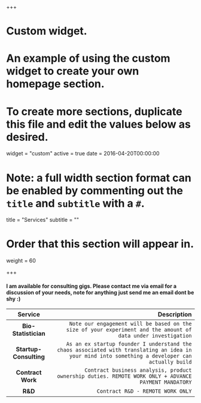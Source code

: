 +++
# Custom widget.
# An example of using the custom widget to create your own homepage section.
# To create more sections, duplicate this file and edit the values below as desired.
widget = "custom"
active = true
date = 2016-04-20T00:00:00

# Note: a full width section format can be enabled by commenting out the `title` and `subtitle` with a `#`.
title = "Services"
subtitle = ""

# Order that this section will appear in.
weight = 60

+++

#### I am available for consulting gigs. Please contact me via email for a discussion of your needs, note for anything just send me an email dont be shy :) 

Service | Description
:---: | ---: 
**Bio-Statistician** | `Note our engagement will be based on the size of your experiment and the amount of data under investigation`
**Startup-Consulting** | `As an ex startup founder I understand the chaos associated with translating an idea in your mind into something a developer can actually build` 
**Contract Work** | `Contract business analysis, product ownership duties. REMOTE WORK ONLY + ADVANCE PAYMENT MANDATORY`
**R&D** | `Contract R&D - REMOTE WORK ONLY`


